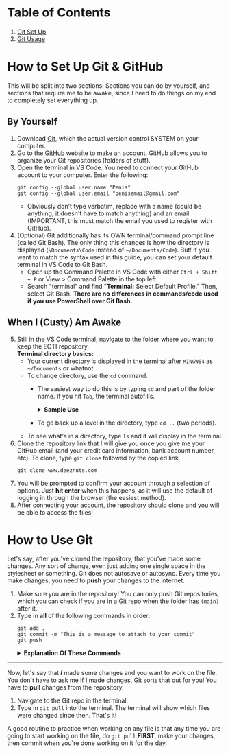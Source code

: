 # Table of Contents
1. [Git Set Up](#how-to-set-up-git--github)
2. [Git Usage](#how-to-use-git)

# How to Set Up Git & GitHub
This will be split into two sections: Sections you can do by yourself, and sections that require me to be awake, since I need to do things on my end to completely set everything up.

## By Yourself
1. Download [Git](https://git-scm.com/downloads), which the actual version control SYSTEM on your computer. 
2. Go to the [GitHub](https://github.com/) website to make an account. GitHub allows you to organize your Git repositories (folders of stuff). 
3. Open the terminal in VS Code. You need to connect your GitHub account to your computer. Enter the following: 
    ```
    git config --global user.name "Penis"
    git config --global user.email "penisemail@gmail.com"
    ``` 
    - Obviously don't type verbatim, replace with a name (could be anything, it doesn't have to match anything) and an email (IMPORTANT, this must match the email you used to register with GitHub).
4. (Optional) Git additionally has its OWN terminal/command prompt line (called Git Bash). The only thing this changes is how the directory is displayed (`\Documents\Code` instead of `~/Documents/Code`). But! If you want to match the syntax used in this guide, you can set your default terminal in VS Code to Git Bash.
    - Open up the Command Palette in VS Code with either `Ctrl + Shift + P` or View > Command Palette in the top left. 
    - Search "terminal" and find "**Terminal:** Select Default Profile." Then, select Git Bash. **There are no differences in commands/code used if you use PowerShell over Git Bash.**

## When I (Custy) Am Awake
5. Still in the VS Code terminal, navigate to the folder where you want to keep the EOTI repository.   
**Terminal directory basics:**
    - Your current directory is displayed in the terminal after `MINGW64` as `~/Documents` or whatnot.
    - To change directory, use the `cd` command. 
        - The easiest way to do this is by typing `cd` and part of the folder name. If you hit `Tab`, the terminal autofills.
            <details>
            <summary><b>Sample Use</b></summary>
                <pre>
            <code>
                ~/Documents
                $ cd co
                // Hit Tab
                $ cd Code/
                // Hit Enter
                ~/Documents/Code
            </code>
                </pre>
            </details>

        - To go back up a level in the directory, type `cd ..` (two periods).
    - To see what's in a directory, type `ls` and it will display in the terminal.
6. Clone the repository link that I will give you once you give me your GitHub email (and your credit card information, bank account number, etc). To clone, type `git clone` followed by the copied link.
    ```
    git clone www.deeznuts.com
    ```
7. You will be prompted to confirm your account through a selection of options. Just **hit enter** when this happens, as it will use the default of logging in through the browser (the easiest method).
8. After connecting your account, the repository should clone and you will be able to access the files!

# How to Use Git
Let's say, after you've cloned the repository, that you've made some changes. Any sort of change, even just adding one single space in the stylesheet or something. Git does not autosave or autosync. Every time you make changes, you need to **push** your changes to the internet. 
1. Make sure you are in the repository! You can only push Git repositories, which you can check if you are in  a Git repo when the folder has `(main)` after it. 
2. Type in **all** of the following commands in order: 
    ```
    git add .
    git commit -m "This is a message to attach to your commit"
    git push
    ```
    <details>
    <summary><b>Explanation Of These Commands</b></summary>
        <ul>
            <li><b>git add:</b> Adds files onto a "stage."</li>
            <li><b>git commit:</b> Takes all files on the "stage" and "commits" them.</li>
                <ul>
                    <li>The <b>-m "Message"</b> attaches a message to the commit. You can type anything into the quotes.</li>
                </ul>
            <li><b>git push: This is what updates the repository.</b> This "pushes" the changes to the internet, where I can then access the changes.</li>
        </ul>
    </details>
- - - 
Now, let's say that ***I*** made some changes and you want to work on the file. You don't have to ask me if I made changes, Git sorts that out for you! You have to **pull** changes from the repository. 
1. Navigate to the Git repo in the terminal. 
2. Type in `git pull` into the terminal. The terminal will show which files were changed since then. That's it!

A good routine to practice when working on any file is that any time you are going to start working on the file, do `git pull` **FIRST**, make your changes, then commit when you're done working on it for the day. 
    
